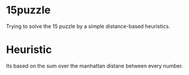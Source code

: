 # 15puzzle
Trying to solve the 15 puzzle by a simple distance-based heuristics.

# Heuristic
Its based on the sum over the manhattan distane between every number.

